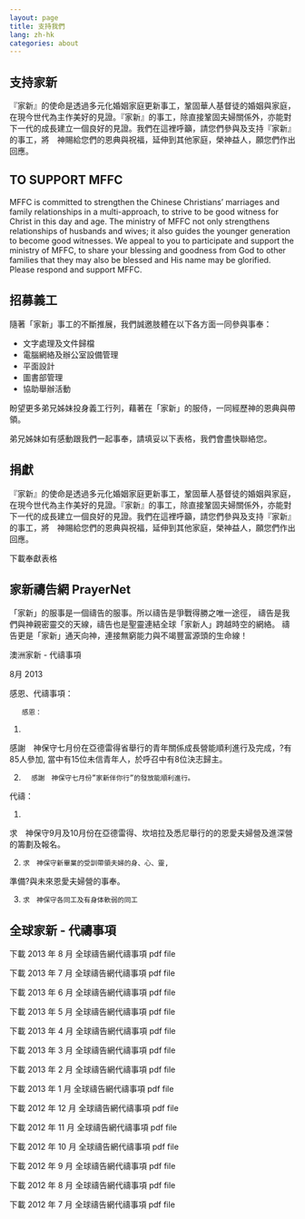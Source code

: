 ```yaml
---
layout: page
title: 支持我們
lang: zh-hk
categories: about
---
```


支持家新
-------

『家新』的使命是透過多元化婚姻家庭更新事工，鞏固華人基督徒的婚姻與家庭，在現今世代為主作美好的見證。『家新』的事工，除直接鞏固夫婦關係外，亦能對下一代的成長建立一個良好的見證。我們在這裡呼籲，請您們參與及支持『家新』的事工，將　神賜給您們的恩典與祝福，延伸到其他家庭，榮神益人，願您們作出回應。

TO SUPPORT MFFC
---------------
MFFC is committed to strengthen the Chinese Christians’ marriages and
family relationships in a multi-approach, to strive to be good witness
for Christ in this day and age. The ministry of MFFC not only
strengthens relationships of husbands and wives; it also guides the
younger generation to become good witnesses. We appeal to you to
participate and support the ministry of MFFC, to share your blessing and
goodness from God to other families that they may also be blessed and
His name may be glorified. Please respond and support MFFC.

招募義工
--------
隨著「家新」事工的不斷推展，我們誠邀肢體在以下各方面一同參與事奉：

- 文字處理及文件歸檔
- 電腦網絡及辦公室設備管理
- 平面設計
- 圖書部管理
- 協助舉辦活動

盼望更多弟兄姊妹投身義工行列，藉著在「家新」的服侍，一同經歷神的恩典與帶領。

弟兄姊妹如有感動跟我們一起事奉，請填妥以下表格，我們會盡快聯絡您。

捐獻
----
『家新』的使命是透過多元化婚姻家庭更新事工，鞏固華人基督徒的婚姻與家庭，在現今世代為主作美好的見證。『家新』的事工，除直接鞏固夫婦關係外，亦能對下一代的成長建立一個良好的見證。我們在這裡呼籲，請您們參與及支持『家新』的事工，將　神賜給您們的恩典與祝福，延伸到其他家庭，榮神益人，願您們作出回應。

下載奉獻表格

家新禱告網 PrayerNet
--------------------
「家新」的服事是一個禱告的服事。所以禱告是爭戰得勝之唯一途徑，
禱告是我們與神親密靈交的天線，禱告也是聖靈連結全球「家新人」跨越時空的網絡。
禱告更是「家新」通天向神，連接無窮能力與不竭豐富源頭的生命線！
　

澳洲家新 - 代禱事項

8月 2013

感恩、代禱事項： 

       感恩：

1)
感謝　神保守七月份在亞德雷得省舉行的青年關係成長營能順利進行及完成，?有85人參加,
當中有15位未信青年人，於呼召中有8位決志歸主。

2)       感謝　神保守七月份”家新伴你行”的發放能順利進行。

代禱：

1)
求　神保守9月及10月份在亞德雷得、坎培拉及悉尼舉行的的恩愛夫婦營及進深營的籌劃及報名。

2)     求　神保守新畢業的受訓帶領夫婦的身、心、靈,
準備?與未來恩愛夫婦營的事奉。

3)     求　神保守各同工及有身体軟弱的同工

  

全球家新 - 代禱事項
-------------------
下載 2013 年 8 月 全球禱告網代禱事項   pdf file

下載 2013 年 7 月 全球禱告網代禱事項   pdf file

下載 2013 年 6 月 全球禱告網代禱事項   pdf file

下載 2013 年 5 月 全球禱告網代禱事項   pdf file

下載 2013 年 4 月 全球禱告網代禱事項   pdf file

下載 2013 年 3 月 全球禱告網代禱事項   pdf file

下載 2013 年 2 月 全球禱告網代禱事項   pdf file

下載 2013 年 1 月 全球禱告網代禱事項   pdf file

下載 2012 年 12 月 全球禱告網代禱事項   pdf file

下載 2012 年 11 月 全球禱告網代禱事項   pdf file

下載 2012 年 10 月 全球禱告網代禱事項   pdf file

下載 2012 年 9 月 全球禱告網代禱事項   pdf file

下載 2012 年 8 月 全球禱告網代禱事項   pdf file

下載 2012 年 7 月 全球禱告網代禱事項   pdf file


